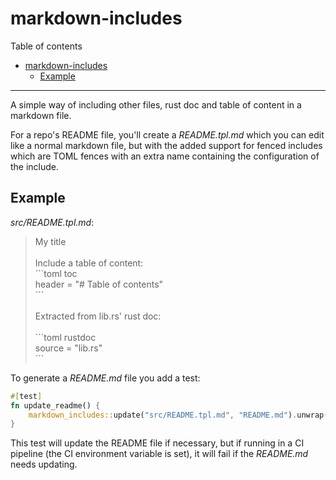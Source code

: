 <!-- 
Please don't edit. This document has been generated from src/README.tpl.md
--> 
# markdown-includes

Table of contents

- [markdown-includes](#markdown-includes)
    - [Example](#example)

---

A simple way of including other files, rust doc and table of content in a markdown file.

For a repo's README file, you'll create a _README.tpl.md_ which you can edit like a normal
markdown file, but with the added support for fenced includes which are TOML fences with
an extra name containing the configuration of the include.

## Example

_src/README.tpl.md_:
> My title<br>
> <br>
> Include a table of content:<br>
> &#96;&#96;&#96;toml toc<br>
> header = "# Table of contents"<br>
> &#96;&#96;&#96;<br>
> <br>
> Extracted from lib.rs' rust doc:<br>
> <br>
> &#96;&#96;&#96;toml rustdoc<br>
> source = "lib.rs"<br>
> &#96;&#96;&#96;<br>


To generate a _README.md_ file you add a test:

```rust
#[test]
fn update_readme() {
    markdown_includes::update("src/README.tpl.md", "README.md").unwrap();
}
```

This test will update the README file if necessary, but if running
in a CI pipeline (the CI environment variable is set),
it will fail if the _README.md_ needs updating.

